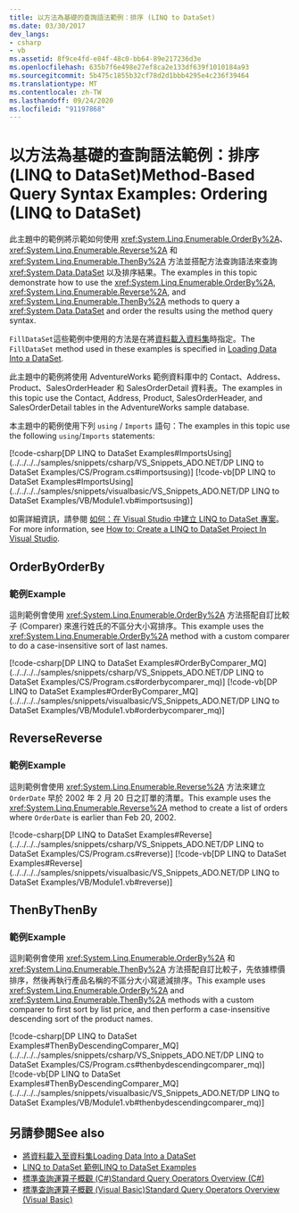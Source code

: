 ```yaml
---
title: 以方法為基礎的查詢語法範例：排序 (LINQ to DataSet)
ms.date: 03/30/2017
dev_langs:
- csharp
- vb
ms.assetid: 8f9ce4fd-e84f-48c0-bb64-89e217236d3e
ms.openlocfilehash: 635b7f6e498e27ef8ca2e133df639f1010184a93
ms.sourcegitcommit: 5b475c1855b32cf78d2d1bbb4295e4c236f39464
ms.translationtype: MT
ms.contentlocale: zh-TW
ms.lasthandoff: 09/24/2020
ms.locfileid: "91197868"
---
```

# <a name="method-based-query-syntax-examples-ordering-linq-to-dataset"></a><span data-ttu-id="e0d3f-102">以方法為基礎的查詢語法範例：排序 (LINQ to DataSet)</span><span class="sxs-lookup"><span data-stu-id="e0d3f-102">Method-Based Query Syntax Examples: Ordering (LINQ to DataSet)</span></span>

<span data-ttu-id="e0d3f-103">此主題中的範例將示範如何使用 <xref:System.Linq.Enumerable.OrderBy%2A>、<xref:System.Linq.Enumerable.Reverse%2A> 和 <xref:System.Linq.Enumerable.ThenBy%2A> 方法並搭配方法查詢語法來查詢 <xref:System.Data.DataSet> 以及排序結果。</span><span class="sxs-lookup"><span data-stu-id="e0d3f-103">The examples in this topic demonstrate how to use the <xref:System.Linq.Enumerable.OrderBy%2A>,  <xref:System.Linq.Enumerable.Reverse%2A>, and <xref:System.Linq.Enumerable.ThenBy%2A> methods to query a <xref:System.Data.DataSet> and order the results using the method query syntax.</span></span>  
  
 <span data-ttu-id="e0d3f-104">`FillDataSet`這些範例中使用的方法是在將[資料載入資料集](loading-data-into-a-dataset.md)時指定。</span><span class="sxs-lookup"><span data-stu-id="e0d3f-104">The `FillDataSet` method used in these examples is specified in [Loading Data Into a DataSet](loading-data-into-a-dataset.md).</span></span>  
  
 <span data-ttu-id="e0d3f-105">此主題中的範例將使用 AdventureWorks 範例資料庫中的 Contact、Address、Product、SalesOrderHeader 和 SalesOrderDetail 資料表。</span><span class="sxs-lookup"><span data-stu-id="e0d3f-105">The examples in this topic use the Contact, Address, Product, SalesOrderHeader, and SalesOrderDetail tables in the AdventureWorks sample database.</span></span>  
  
 <span data-ttu-id="e0d3f-106">本主題中的範例使用下列 `using` / `Imports` 語句：</span><span class="sxs-lookup"><span data-stu-id="e0d3f-106">The examples in this topic use the following `using`/`Imports` statements:</span></span>  
  
 [!code-csharp[DP LINQ to DataSet Examples#ImportsUsing](../../../../samples/snippets/csharp/VS_Snippets_ADO.NET/DP LINQ to DataSet Examples/CS/Program.cs#importsusing)]
 [!code-vb[DP LINQ to DataSet Examples#ImportsUsing](../../../../samples/snippets/visualbasic/VS_Snippets_ADO.NET/DP LINQ to DataSet Examples/VB/Module1.vb#importsusing)]  
  
 <span data-ttu-id="e0d3f-107">如需詳細資訊，請參閱 [如何：在 Visual Studio 中建立 LINQ to DataSet 專案](how-to-create-a-linq-to-dataset-project-in-vs.md)。</span><span class="sxs-lookup"><span data-stu-id="e0d3f-107">For more information, see [How to: Create a LINQ to DataSet Project In Visual Studio](how-to-create-a-linq-to-dataset-project-in-vs.md).</span></span>  
  
## <a name="orderby"></a><span data-ttu-id="e0d3f-108">OrderBy</span><span class="sxs-lookup"><span data-stu-id="e0d3f-108">OrderBy</span></span>  
  
### <a name="example"></a><span data-ttu-id="e0d3f-109">範例</span><span class="sxs-lookup"><span data-stu-id="e0d3f-109">Example</span></span>  

 <span data-ttu-id="e0d3f-110">這則範例會使用 <xref:System.Linq.Enumerable.OrderBy%2A> 方法搭配自訂比較子 (Comparer) 來進行姓氏的不區分大小寫排序。</span><span class="sxs-lookup"><span data-stu-id="e0d3f-110">This example uses the <xref:System.Linq.Enumerable.OrderBy%2A> method with a custom comparer to do a case-insensitive sort of last names.</span></span>  
  
 [!code-csharp[DP LINQ to DataSet Examples#OrderByComparer_MQ](../../../../samples/snippets/csharp/VS_Snippets_ADO.NET/DP LINQ to DataSet Examples/CS/Program.cs#orderbycomparer_mq)]
 [!code-vb[DP LINQ to DataSet Examples#OrderByComparer_MQ](../../../../samples/snippets/visualbasic/VS_Snippets_ADO.NET/DP LINQ to DataSet Examples/VB/Module1.vb#orderbycomparer_mq)]  
  
## <a name="reverse"></a><span data-ttu-id="e0d3f-111">Reverse</span><span class="sxs-lookup"><span data-stu-id="e0d3f-111">Reverse</span></span>  
  
### <a name="example"></a><span data-ttu-id="e0d3f-112">範例</span><span class="sxs-lookup"><span data-stu-id="e0d3f-112">Example</span></span>  

 <span data-ttu-id="e0d3f-113">這則範例會使用 <xref:System.Linq.Enumerable.Reverse%2A> 方法來建立 `OrderDate` 早於 2002 年 2 月 20 日之訂單的清單。</span><span class="sxs-lookup"><span data-stu-id="e0d3f-113">This example uses the <xref:System.Linq.Enumerable.Reverse%2A> method to create a list of orders where `OrderDate` is earlier than Feb 20, 2002.</span></span>  
  
 [!code-csharp[DP LINQ to DataSet Examples#Reverse](../../../../samples/snippets/csharp/VS_Snippets_ADO.NET/DP LINQ to DataSet Examples/CS/Program.cs#reverse)]
 [!code-vb[DP LINQ to DataSet Examples#Reverse](../../../../samples/snippets/visualbasic/VS_Snippets_ADO.NET/DP LINQ to DataSet Examples/VB/Module1.vb#reverse)]  
  
## <a name="thenby"></a><span data-ttu-id="e0d3f-114">ThenBy</span><span class="sxs-lookup"><span data-stu-id="e0d3f-114">ThenBy</span></span>  
  
### <a name="example"></a><span data-ttu-id="e0d3f-115">範例</span><span class="sxs-lookup"><span data-stu-id="e0d3f-115">Example</span></span>  

 <span data-ttu-id="e0d3f-116">這則範例會使用 <xref:System.Linq.Enumerable.OrderBy%2A> 和 <xref:System.Linq.Enumerable.ThenBy%2A> 方法搭配自訂比較子，先依據標價排序，然後再執行產品名稱的不區分大小寫遞減排序。</span><span class="sxs-lookup"><span data-stu-id="e0d3f-116">This example uses <xref:System.Linq.Enumerable.OrderBy%2A> and <xref:System.Linq.Enumerable.ThenBy%2A> methods with a custom comparer to first sort by list price, and then perform a case-insensitive descending sort of the product names.</span></span>  
  
 [!code-csharp[DP LINQ to DataSet Examples#ThenByDescendingComparer_MQ](../../../../samples/snippets/csharp/VS_Snippets_ADO.NET/DP LINQ to DataSet Examples/CS/Program.cs#thenbydescendingcomparer_mq)]
 [!code-vb[DP LINQ to DataSet Examples#ThenByDescendingComparer_MQ](../../../../samples/snippets/visualbasic/VS_Snippets_ADO.NET/DP LINQ to DataSet Examples/VB/Module1.vb#thenbydescendingcomparer_mq)]  
  
## <a name="see-also"></a><span data-ttu-id="e0d3f-117">另請參閱</span><span class="sxs-lookup"><span data-stu-id="e0d3f-117">See also</span></span>

- [<span data-ttu-id="e0d3f-118">將資料載入至資料集</span><span class="sxs-lookup"><span data-stu-id="e0d3f-118">Loading Data Into a DataSet</span></span>](loading-data-into-a-dataset.md)
- [<span data-ttu-id="e0d3f-119">LINQ to DataSet 範例</span><span class="sxs-lookup"><span data-stu-id="e0d3f-119">LINQ to DataSet Examples</span></span>](linq-to-dataset-examples.md)
- [<span data-ttu-id="e0d3f-120">標準查詢運算子概觀 (C#)</span><span class="sxs-lookup"><span data-stu-id="e0d3f-120">Standard Query Operators Overview (C#)</span></span>](../../../csharp/programming-guide/concepts/linq/standard-query-operators-overview.md)
- [<span data-ttu-id="e0d3f-121">標準查詢運算子概觀 (Visual Basic)</span><span class="sxs-lookup"><span data-stu-id="e0d3f-121">Standard Query Operators Overview (Visual Basic)</span></span>](../../../visual-basic/programming-guide/concepts/linq/standard-query-operators-overview.md)
